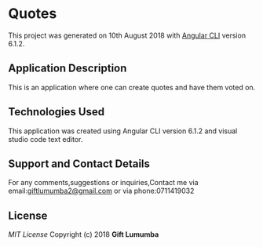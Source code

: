 # Quotes

This project was generated on 10th August 2018 with [Angular CLI](https://gift-lumumba.github.io/Quotes/) version 6.1.2.

## Application Description
This is an application where one can create quotes and have them voted on.
## Technologies Used
This application was created using Angular CLI version 6.1.2 and visual studio code text editor.
## Support and Contact Details
For any comments,suggestions or inquiries,Contact me via email:giftlumumba2@gmail.com or via phone:0711419032
## License
*MIT License*
Copyright (c) 2018 **Gift Lumumba**